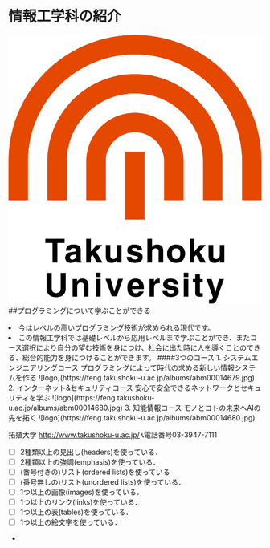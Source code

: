 # 情報工学科の紹介
<!-- Markdown記法を使って学科の紹介ページを作る -->

![logo](logo.png)
##プログラミングについて学ぶことができる
<li>今はレベルの高いプログラミング技術が求められる現代です。</li><li>この情報工学科では基礎レベルから応用レベルまで学ぶことができ、またコース選択により自分の望む技術を身につけ、社会に出た時に人を導くことのできる、総合的能力を身につけることができます。
####3つのコース
1. システムエンジニアリングコース
プログラミングによって時代の求める新しい情報システムを作る
![logo](https://feng.takushoku-u.ac.jp/albums/abm00014679.jpg)
2. インターネット&セキュリティコース
安心で安全できるネットワークとセキュリティを学ぶ
![logo](https://feng.takushoku-u.ac.jp/albums/abm00014680.jpg)
3. 知能情報コース
モノとコトの未来へAIの先を拓く
![logo](https://feng.takushoku-u.ac.jp/albums/abm00014680.jpg)

拓殖大学
http://www.takushoku-u.ac.jp/
📞電話番号03-3947-7111

<!-- この部分より上に記述を追加して下のチェックボックスで確認する -->
- [ ] 2種類以上の見出し(headers)を使っている．
- [ ] 2種類以上の強調(emphasis)を使っている．
- [ ] (番号付きの)リスト(ordered lists)を使っている
- [ ] (番号無しの)リスト(unordered lists)を使っている．
- [ ] 1つ以上の画像(images)を使っている．
- [ ] 1つ以上のリンク(links)を使っている．
- [ ] 1つ以上の表(tables)を使っている．
- [ ] 1つ以上の絵文字を使っている．
-
